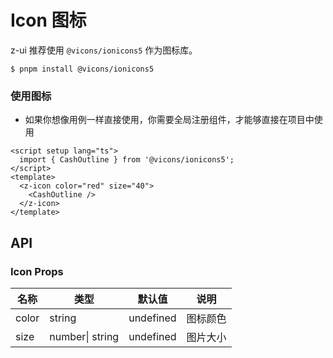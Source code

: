 # Icon 图标

z-ui 推荐使用 `@vicons/ionicons5` 作为图标库。

```
$ pnpm install @vicons/ionicons5
```

### 使用图标
- 如果你想像用例一样直接使用，你需要全局注册组件，才能够直接在项目中使用

<script setup lang="ts">
import { CashOutline } from '@vicons/ionicons5';
</script>

<template>
  <div>
    <z-icon color="red" size="40">
      <CashOutline />
    </z-icon>
  </div>
</template>

```vue
<script setup lang="ts">
  import { CashOutline } from '@vicons/ionicons5';
</script>
<template>
  <z-icon color="red" size="40">
    <CashOutline />
  </z-icon>
</template>
```
## API

### Icon Props

|名称|类型|默认值|说明|
|---|----|-----|---|
|color|string|undefined|图标颜色|
|size|number\| string|undefined|图片大小|
